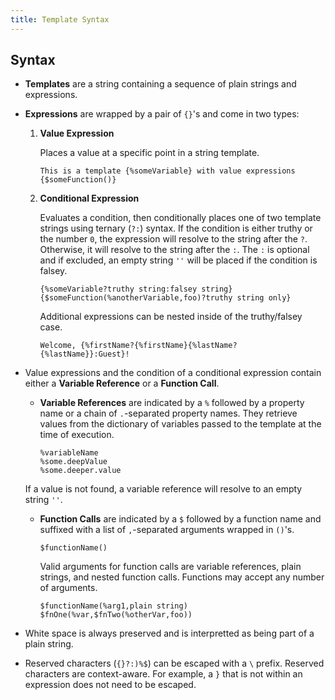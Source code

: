 ```yaml
---
title: Template Syntax
---
```


## Syntax

* **Templates** are a string containing a sequence of plain strings and expressions.

* **Expressions** are wrapped by a pair of `{}`'s and come in two types:

    1.  **Value Expression**

        Places a value at a specific point in a string template.

        ```
        This is a template {%someVariable} with value expressions {$someFunction()}
        ```

    2.  **Conditional Expression**

        Evaluates a condition, then conditionally places one of two template strings using ternary (`?:`) syntax.
        If the condition is either truthy or the number `0`, the expression will resolve to the string after the `?`.
        Otherwise, it will resolve to the string after the `:`. The `:` is optional and if excluded, an empty 
        string `''` will be placed if the condition is falsey.

        ```
        {%someVariable?truthy string:falsey string} {$someFunction(%anotherVariable,foo)?truthy string only}
        ```

        Additional expressions can be nested inside of the truthy/falsey case.

        ```
        Welcome, {%firstName?{%firstName}{%lastName? {%lastName}}:Guest}!
        ```

*   Value expressions and the condition of a conditional expression contain either a **Variable Reference** or a **Function Call**.

    *   **Variable References** are indicated by a `%` followed by a property name or a chain of `.`-separated
        property names. They retrieve values from the dictionary of variables passed to the template at the time of
        execution.

        ```
        %variableName
        %some.deepValue
        %some.deeper.value
        ```

       If a value is not found, a variable reference will resolve to an empty string `''`.

    *   **Function Calls** are indicated by a `$` followed by a function name and suffixed with a list of `,`-separated arguments wrapped in `()`'s.

        ```
        $functionName()
        ```

        Valid arguments for function calls are variable references, plain strings, and nested function calls. Functions may accept any number of arguments.

        ```
        $functionName(%arg1,plain string)
        $fnOne(%var,$fnTwo(%otherVar,foo))
        ```

* White space is always preserved and is interpretted as being part of a plain string.

* Reserved characters (`{}?:)%$`) can be escaped with a `\` prefix. Reserved characters are context-aware. For
  example, a `}` that is not within an expression does not need to be escaped.
